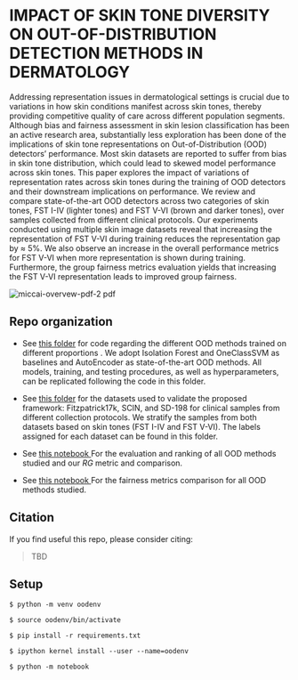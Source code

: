 #  IMPACT OF SKIN TONE DIVERSITY ON OUT-OF-DISTRIBUTION DETECTION METHODS IN DERMATOLOGY

Addressing representation issues in dermatological settings is crucial due to variations in how skin conditions manifest across skin
tones, thereby providing competitive quality of care across different population segments. Although bias and fairness assessment in skin lesion classification has been an active research area, substantially less exploration has been done of the implications of skin tone representations on Out-of-Distribution (OOD) detectors’ performance. Most skin datasets are reported to suffer from bias in skin tone distribution, which could lead to skewed model performance across skin tones. This paper explores the impact of variations of representation rates across skin tones during the training of OOD detectors and their downstream implications on performance. We review and compare state-of-the-art OOD detectors across two categories of skin tones, FST I-IV (lighter tones) and FST V-VI (brown and darker tones), over samples collected from different clinical protocols. Our experiments conducted using multiple skin image datasets reveal that increasing the representation of FST V-VI during training reduces the representation gap by ≈ 5%. We also observe an increase in the overall performance metrics for FST V-VI when more representation is shown during training. Furthermore, the group fairness metrics evaluation yields that increasing the FST V-VI representation leads to improved group fairness.

![miccai-overvew-pdf-2 pdf](https://github.com/user-attachments/assets/5c9a9dd1-c205-46a7-b581-12f71e7f631d)

## Repo organization

- See [this folder](link) for code regarding the different OOD methods trained on different proportions . We adopt Isolation Forest and OneClassSVM as baselines and AutoEncoder as state-of-the-art OOD methods. All models, training, and testing procedures, as well as hyperparameters, can be replicated following the code in this folder.

- See [this folder](link) for the datasets used to validate the proposed framework: Fitzpatrick17k, SCIN, and SD-198 for  clinical samples from different collection protocols. We stratify the samples from both datasets based on skin tones (FST I-IV and FST V-VI). The labels assigned for each dataset can be found in this folder.

- See [this notebook ](link) For the evaluation and ranking of all OOD methods studied and our $RG$ metric and  comparison.
  
- See [this notebook ](link) For the fairness metrics comparison for all OOD methods studied.

## Citation

If you find useful this repo, please consider citing:
> TBD

## Setup 

`$ python -m venv oodenv`

`$ source oodenv/bin/activate`

`$ pip install -r requirements.txt`

`$ ipython kernel install --user --name=oodenv`

`$ python -m notebook`
